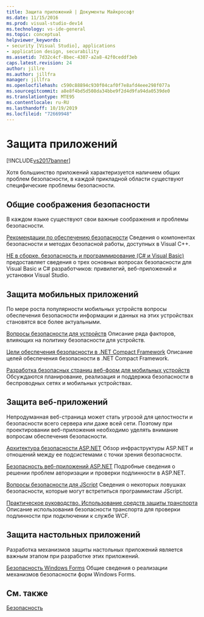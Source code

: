 ```yaml
---
title: Защита приложений | Документы Майкрософт
ms.date: 11/15/2016
ms.prod: visual-studio-dev14
ms.technology: vs-ide-general
ms.topic: conceptual
helpviewer_keywords:
- security [Visual Studio], applications
- application design, securability
ms.assetid: 7d32c4cf-8bec-4307-a2a8-42f0ceddf3eb
caps.latest.revision: 24
author: jillre
ms.author: jillfra
manager: jillfra
ms.openlocfilehash: c590c88894c930f04caf0f7e8afd4eee298f077a
ms.sourcegitcommit: a8e8f4bd5d508da34bbe9f2d4d9fa94da0539de0
ms.translationtype: MTE95
ms.contentlocale: ru-RU
ms.lasthandoff: 10/19/2019
ms.locfileid: "72669948"
---
```

# <a name="securing-applications"></a>Защита приложений
[!INCLUDE[vs2017banner](../includes/vs2017banner.md)]

Хотя большинство приложений характеризуется наличием общих проблем безопасности, в каждой прикладной области существуют специфические проблемы безопасности.

## <a name="general-security-considerations"></a>Общие соображения безопасности
 В каждом языке существуют свои важные соображения и проблемы безопасности.

 [Рекомендации по обеспечению безопасности](https://msdn.microsoft.com/library/86acaccf-cdb4-4517-bd58-553618e3ec42) Сведения о компонентах безопасности и методах безопасной работы, доступных в Visual C++.

 [НЕ в сборке. безопасность и программирование (C# и Visual Basic)](https://msdn.microsoft.com/227e2863-cf09-4c28-9611-bcd82be5e994) предоставляет сведения о трех основных вопросах безопасности для Visual Basic и C# разработчиков: привилегий, веб-приложений и установки Visual Studio.

## <a name="securing-mobile-applications"></a>Защита мобильных приложений
 По мере роста популярности мобильных устройств вопросы обеспечения безопасности информации и данных на этих устройствах становятся все более актуальными.

 [Вопросы безопасности для устройств](https://msdn.microsoft.com/45fab484-8718-452e-8210-04fda3c6cb87) Описание ряда факторов, влияющих на политику безопасности для устройств.

 [Цели обеспечения безопасности в .NET Compact Framework](https://msdn.microsoft.com/64ac2770-e2bc-40a3-abbf-56c8a2c0e364) Описание целей обеспечения безопасности в .NET Compact Framework.

 [Разработка безопасных страниц веб-форм для мобильных устройств](https://msdn.microsoft.com/b69727c1-f81f-4221-a116-8f92f769365f) Обсуждаются планирование, реализация и поддержка безопасности в беспроводных сетях и мобильных устройствах.

## <a name="securing-web-applications"></a>Защита веб-приложений
 Непродуманная веб-страница может стать угрозой для целостности и безопасности всего сервера или даже всей сети. Поэтому при проектировании веб-приложения необходимо уделять внимание вопросам обеспечения безопасности.

 [Архитектура безопасности ASP.NET](https://msdn.microsoft.com/library/c34d6f4f-f64d-4697-bd32-02dd2ddf726f) Обзор инфраструктуры ASP.NET и отношений между ее подсистемами с точки зрения безопасности.

 [Безопасность веб-приложений ASP.NET](https://msdn.microsoft.com/library/658d0430-1644-4744-b52d-08b0d6fcacb8) Подробные сведения о решении проблем авторизации и проверки подлинности в ASP.NET.

 [Вопросы безопасности для JScript](https://msdn.microsoft.com/8572efc9-071a-472d-a1a4-f0a3b42644c1) Сведения о некоторых ловушках безопасности, которые могут встретиться программистам JScript.

 [Практическое руководство. Использование средств защиты транспорта](https://msdn.microsoft.com/16210e41-5492-4cc8-9002-7366b1fc7297) Описание использования безопасности транспорта для проверки подлинности при подключении к службе WCF.

## <a name="securing-desktop-applications"></a>Защита настольных приложений
 Разработка механизмов защиты настольных приложений является важным этапом при разработке этих приложений.

 [Безопасность Windows Forms](https://msdn.microsoft.com/library/932d438a-5285-46d8-a958-8c93d0ad6cae) Общие сведения о реализации механизмов безопасности форм Windows Forms.

## <a name="see-also"></a>См. также
 [Безопасность](../ide/security-in-visual-studio.md)
